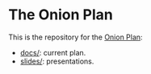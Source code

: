 # The Onion Plan

This is the repository for the [Onion Plan][]:

* [docs/](docs): current plan.
* [slides/](slides): presentations.

[Onion Plan]: https://gitlab.torproject.org/tpo/onion-services/onion-support/-/wikis/Documentation/OnionPlan
